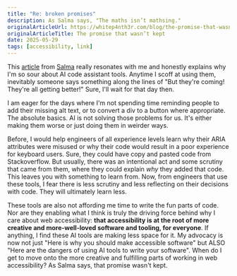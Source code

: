 ```yaml
---
title: "Re: broken promises"
description: As Salma says, "The maths isn’t mathsing."
originalArticleUrl: https://whitep4nth3r.com/blog/the-promise-that-wasnt-kept/
originalArticleTitle: The promise that wasn’t kept
date: 2025-05-29
tags: [accessibility, link]
---
```



This [article](https://whitep4nth3r.com/blog/the-promise-that-wasnt-kept/) from [Salma](https://whitep4nth3r.com/) really resonates with me and honestly explains why I'm so sour about AI code assistant tools. Anytime I scoff at using them, inevitably someone says something along the lines of "But they're coming! They're all getting better!" Sure, I'll wait for that day then. 

I am eager for the days where I'm not spending time reminding people to add their missing alt text, or to convert a div to a button where appropriate. The absolute basics. AI is not solving those problems for us. It's either making them worse or just doing them in weirder ways. 

Before, I would help engineers of all experience levels learn why their ARIA attributes were misused or why their code would result in a poor experience for keyboard users. Sure, they could have copy and pasted code from Stackoverflow. But usually, there was an intentional act and some scrutiny that came from them, where they could explain *why* they added that code. This leaves you with something to learn from. Now, from engineers that use these tools, I fear there is less scrutiny and less reflecting on their decisions with code. They will ultimately learn less. 

These tools are also not affording me time to write the fun parts of code. Nor are they  enabling what I think is truly the driving force behind why I care about web accessibility: **that accessibility is at the root of more creative and more-well-loved software and tooling, for everyone**. If anything, I find these AI tools are making less space for it. My advocacy is now not just "Here is why you should make accessible software" but ALSO "Here are the dangers of using AI tools to write your software". When do I get to move onto the more creative and fulfilling parts of working in web accessibility? As Salma says, that promise wasn't kept.
